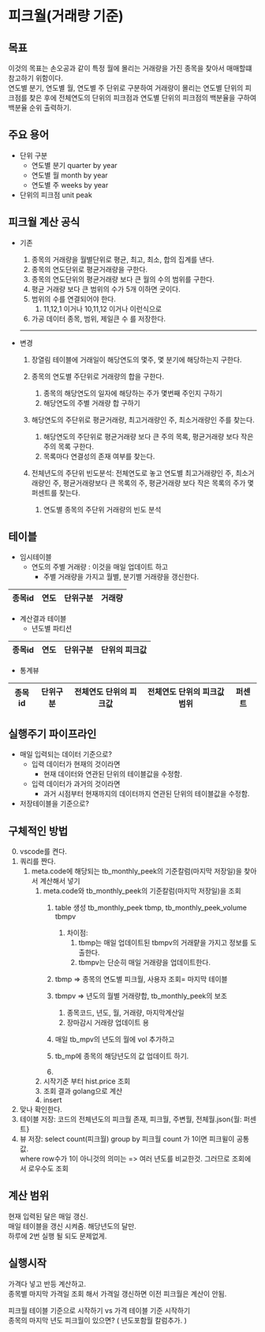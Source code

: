 # 피크월(거래량 기준)

## 목표
   이것의 목표는 손오공과 같이 특정 월에 몰리는 거래량을 가진 종목을 찾아서 매매할떄 참고하기 위함이다.   
   연도별 분기, 연도별 월, 연도별 주 단위로 구분하여 거래량이 몰리는 연도별 단위의 피크점를 찾은 후에 전체연도의 단위의 피크점과 연도별 단위의 피크점의 백분율을 구하여 백분율 순위 출력하기.


## 주요 용어
* 단위 구분   
  * 연도별 분기 quarter by year
  * 연도별 월 month by year
  * 연도별 주 weeks by year
* 단위의 피크점 unit peak

## 피크월 계산 공식
   - 기존
     1. 종목의 거래량을 월별단위로 평균, 최고, 최소, 합의 집계를 낸다.
     2. 종목의 연도단위로 평균거래량을 구한다.
     3. 종목의 연도단위의 평균거래량 보다 큰 월의 수의 범위를 구한다.
     4. 평균 거래량 보다 큰 범위의 수가 5개 이하면 굿이다.
     5. 범위의 수를 연결되어야 한다. 
        1. 11,12,1 이거나 10,11,12 이거나 이런식으로
     6. 가공 데이터 종목, 범위, 제일큰 수 를 저장한다.
     ----
   - 변경
      
      1. 장열림 테이블에 거래일이 해당연도의 몇주, 몇 분기에 해당하는지 구한다.
      2. 종목의 연도별 주단위로 거래량의 합을 구한다.
         1. 종목의 해당연도의 일자에 해당하는 주가 몇번째 주인지 구하기
         2. 해당연도의 주별 거래량 합 구하기
      3. 해당연도의 주단위로 평균거래량, 최고거래량인 주, 최소거래량인 주를 찾는다.
         1. 해당연도의 주단위로 평균거래량 보다 큰 주의 목록, 평균거래량 보다 작은 주의 목록 구한다.
         2. 목록마다 연결성의 존재 여부를 찾는다.
 
      4. 전체년도의 주단위 빈도분석: 전체연도로 놓고 연도별 최고거래량인 주, 최소거래량인 주, 평균거래량보다 큰 목록의 주, 평균거래량 보다 작은 목록의 주가 몇 퍼센트를 찾는다.
         1. 연도별 종목의 주단위 거래량의 빈도 분석





## 테이블
   - 임시테이블
     - 연도의 주별 거래량 : 이것을 매일 업데이트 하고
       - 주별 거래량을 가지고 월별, 분기별 거래량을 갱신한다.
     
   | 종목id | 연도 | 단위구분 | 거래량 |
   | ------ | ---- | -------- | ------ |
   
   - 계산결과 테이블
     - 년도별 파티션

   | 종목id | 연도 | 단위구분 | 단위의 피크값 |
   | ------ | ---- | -------- | ------------- |

   - 통계뷰
   
  | 종목id | 단위구분 | 전체연도 단위의 피크값 | 전체연도 단위의 피크값 범위 | 퍼센트 |
  | ------ | -------- | ---------------------- | --------------------------- | ------ |
  

## 실행주기 파이프라인

   - 매일 입력되는 데이터 기준으로? 
     - 입력 데이터가 현재의 것이라면
       - 현재 데이터와 연관된 단위의 테이블값을 수정함.
     - 입력 데이터가 과거의 것이라면
       - 과거 시점부터 현재까지의 데이터까지 연관된 단위의 테이블값을 수정함.
   - 저장테이블을 기준으로?
 
  
  





## 구체적인 방법
0. vscode를 켠다. 
1. 쿼리를 짠다.
   1. meta.code에 해당되는 tb_monthly_peek의  기준칼럼(마지막 저장일)을 찾아서 계산해서 넣기
      1. meta.code와 tb_monthly_peek의 기준칼럼(마지막 저장일)을 조회
         1. table 생성 tb_monthly_peek tbmp, tb_monthly_peek_volume tbmpv
            1. 차이점: 
               1. tbmp는 매일 업데이트된 tbmpv의 거래럍을 가지고 정보를 도출한다.
               2. tbmpv는 단순히 매일 거래량을 업데이트한다.  
         2. tbmp     => 종목의 연도별 피크월, 사용자 조회= 마지막 테이블 
         3. tbmpv    => 년도의 월별 거래량합, tb_monthly_peek의 보조
            1. 종목코드, 년도, 월, 거래량, 마지막계산일
            2. 장마감시 거래량 업데이트 용


         4. 매일 tb_mpv의 년도의 월에 vol 추가하고
         5. tb_mp에 종목의 해당년도의 값 업데이트 하기.
         6. 
      2. 시작기준 부터 hist.price 조회
      3. 조회 결과 golang으로 계산
      4. insert
2. 맞나 확인한다.
3. 테이블 저장: 코드의 전체년도의 피크월 존재, 피크월, 주변월, 전체월.json{월: 퍼센트} 
4. 뷰 저장: select count(피크월) group by 피크월  count 가 1이면 피크윌이 공통값.   
    where row수가  1이 아니것의 의미는 => 여러 년도를 비교한것. 그러므로 조회에서 로우수도 조회

## 계산 범위
현재 입력된 달은 매일 갱신.   
매일 테이블을 갱신 시켜줌. 해당년도의 달만.    
하루에 2번 실행 될 되도 문제없게.  

## 실행시작
가격다 넣고 반등 계산하고.   
종목별 마지막 가격일 조회 해서 가격일 갱신하면 이전 피크월은 계산이 안됨.   

피크월 테이블 기준으로 시작하기 vs 가격 테이블 기준 시작하기   
종목의 마지막 년도 피크월이 있으면? ( 년도포함월 칼럼추가. )    
